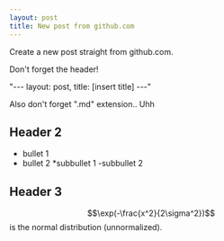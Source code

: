 ```yaml
---
layout: post
title: New post from github.com
---
```


Create a new post straight from github.com. 

Don't forget the header! 

"--- layout: post, title: [insert title] ---"

Also don't forget ".md" extension.. Uhh

## Header 2
* bullet 1
* bullet 2
  *subbullet 1
  -subbullet 2
  
## Header 3
$$\exp(-\frac{x^2}{2\sigma^2})$$ is the normal distribution (unnormalized).
